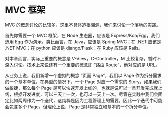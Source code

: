 MVC 框架
==

MVC 的概念讨论的比较多，这里不具体追根溯源，我们来讨论一个落地的实践。

首先你需要一个 MVC 框架，在 Node 生态圈，应该是 Express/Koa/Egg，我们选用 Egg 作为演示。类比而言，在 Java，应该是 Spring MVC；在 .NET 应该是 .NET MVC；在 python 应该是 django/Flask；在 Ruby 应该是 Rails。

对本章而言，实际上重要的概念是 V-View，C-Controller，M 比较复杂，暂时不深入讨论。技术上来说还有一个重要的概念即 “路由 Route”，他对应的是 URL。

从业务上说，我们新增一个虚拟的概念 “页面 Page”，我们以 Page 作为拆分需求的一个基本单位，在典型的情况下，一个 Page 对应一个需求的 Story，如果我们做敏捷，那么每个 Page 是可以快速开发上线的，也就是说可以一旦开发完成就上线，根据开发进度，可以三天上一次，也可以一天上一次。尽管在实践中我们会固定比如两周作为一个迭代，这纯粹是因为工程管理上的需要，因此一个迭代中可能会包含多个 Page。但理论上说，Page 是非常独立和基本的一个拆分单位。
